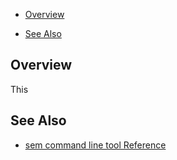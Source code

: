 * [Overview](#overview)

* [See Also](#see-also)


## Overview

This 

## See Also

* [sem command line tool Reference](https://docs.semaphoreci.com/article/53-sem-reference)
